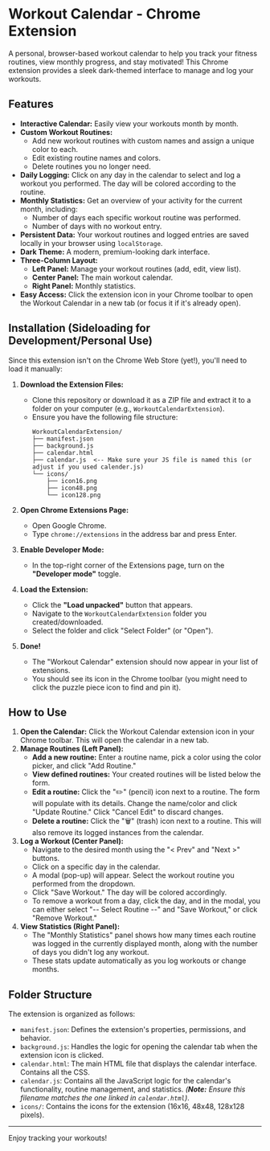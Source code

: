# Workout Calendar - Chrome Extension

A personal, browser-based workout calendar to help you track your fitness routines, view monthly progress, and stay motivated! This Chrome extension provides a sleek dark-themed interface to manage and log your workouts.

## Features

* **Interactive Calendar:** Easily view your workouts month by month.
* **Custom Workout Routines:**
    * Add new workout routines with custom names and assign a unique color to each.
    * Edit existing routine names and colors.
    * Delete routines you no longer need.
* **Daily Logging:** Click on any day in the calendar to select and log a workout you performed. The day will be colored according to the routine.
* **Monthly Statistics:** Get an overview of your activity for the current month, including:
    * Number of days each specific workout routine was performed.
    * Number of days with no workout entry.
* **Persistent Data:** Your workout routines and logged entries are saved locally in your browser using `localStorage`.
* **Dark Theme:** A modern, premium-looking dark interface.
* **Three-Column Layout:**
    * **Left Panel:** Manage your workout routines (add, edit, view list).
    * **Center Panel:** The main workout calendar.
    * **Right Panel:** Monthly statistics.
* **Easy Access:** Click the extension icon in your Chrome toolbar to open the Workout Calendar in a new tab (or focus it if it's already open).

## Installation (Sideloading for Development/Personal Use)

Since this extension isn't on the Chrome Web Store (yet!), you'll need to load it manually:

1.  **Download the Extension Files:**
    * Clone this repository or download it as a ZIP file and extract it to a folder on your computer (e.g., `WorkoutCalendarExtension`).
    * Ensure you have the following file structure:
        ```
        WorkoutCalendarExtension/
        ├── manifest.json
        ├── background.js
        ├── calendar.html
        ├── calendar.js  <-- Make sure your JS file is named this (or adjust if you used calender.js)
        └── icons/
            ├── icon16.png
            ├── icon48.png
            └── icon128.png
        ```

2.  **Open Chrome Extensions Page:**
    * Open Google Chrome.
    * Type `chrome://extensions` in the address bar and press Enter.

3.  **Enable Developer Mode:**
    * In the top-right corner of the Extensions page, turn on the **"Developer mode"** toggle.

4.  **Load the Extension:**
    * Click the **"Load unpacked"** button that appears.
    * Navigate to the `WorkoutCalendarExtension` folder you created/downloaded.
    * Select the folder and click "Select Folder" (or "Open").

5.  **Done!**
    * The "Workout Calendar" extension should now appear in your list of extensions.
    * You should see its icon in the Chrome toolbar (you might need to click the puzzle piece icon to find and pin it).

## How to Use

1.  **Open the Calendar:** Click the Workout Calendar extension icon in your Chrome toolbar. This will open the calendar in a new tab.
2.  **Manage Routines (Left Panel):**
    * **Add a new routine:** Enter a routine name, pick a color using the color picker, and click "Add Routine."
    * **View defined routines:** Your created routines will be listed below the form.
    * **Edit a routine:** Click the "✏️" (pencil) icon next to a routine. The form will populate with its details. Change the name/color and click "Update Routine." Click "Cancel Edit" to discard changes.
    * **Delete a routine:** Click the "🗑️" (trash) icon next to a routine. This will also remove its logged instances from the calendar.
3.  **Log a Workout (Center Panel):**
    * Navigate to the desired month using the "< Prev" and "Next >" buttons.
    * Click on a specific day in the calendar.
    * A modal (pop-up) will appear. Select the workout routine you performed from the dropdown.
    * Click "Save Workout." The day will be colored accordingly.
    * To remove a workout from a day, click the day, and in the modal, you can either select "-- Select Routine --" and "Save Workout," or click "Remove Workout."
4.  **View Statistics (Right Panel):**
    * The "Monthly Statistics" panel shows how many times each routine was logged in the currently displayed month, along with the number of days you didn't log any workout.
    * These stats update automatically as you log workouts or change months.

## Folder Structure

The extension is organized as follows:

* `manifest.json`: Defines the extension's properties, permissions, and behavior.
* `background.js`: Handles the logic for opening the calendar tab when the extension icon is clicked.
* `calendar.html`: The main HTML file that displays the calendar interface. Contains all the CSS.
* `calendar.js`: Contains all the JavaScript logic for the calendar's functionality, routine management, and statistics.
    *(**Note:** Ensure this filename matches the one linked in `calendar.html`)*.
* `icons/`: Contains the icons for the extension (16x16, 48x48, 128x128 pixels).

---

Enjoy tracking your workouts!
